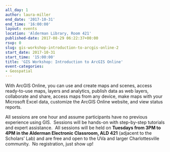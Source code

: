 ```yaml
---
all_day: 1
author: laura-miller
end_date: '2017-10-31'
end_time: '16:00:00'
layout: events
location: 'Alderman Library, Room 421'
published-date: 2017-08-29 06:22:37+00:00
rsvp: 0
slug: gis-workshop-introduction-to-arcgis-online-2
start_date: 2017-10-31
start_time: '15:00:00'
title: 'GIS Workshop: Introduction to ArcGIS Online'
event-categories:
- Geospatial
---
```


With ArcGIS Online, you can use and create maps and scenes, access ready-to-use maps, layers and analytics, publish data as web layers, collaborate and share, access maps from any device, make maps with your Microsoft Excel data, customize the ArcGIS Online website, and view status reports.

All sessions are one hour and assume participants have no previous experience using GIS.  Sessions will be hands-on with step-by-step tutorials and expert assistance.  All sessions will be held on **Tuesdays from 3PM to 4PM in the Alderman Electronic Classroom, ALD 421** (adjacent to the Scholars’ Lab) and are free and open to the UVa and larger Charlottesville community.  No registration, just show up!





